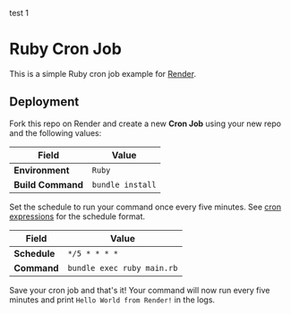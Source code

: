 test 1
# Ruby Cron Job

This is a simple Ruby cron job example for [Render](https://render.com).

## Deployment

Fork this repo on Render and create a new **Cron Job** using your new repo and the following values:

   | Field      |  Value    |
   | ---------- | --------- |
   | **Environment** | `Ruby` |
   | **Build Command** | `bundle install` |

Set the schedule to run your command once every five minutes. See [cron expressions](https://en.wikipedia.org/wiki/Cron#CRON_expression) for the schedule format.

   | Field      |  Value    |
   | ---------- | --------- |
   | **Schedule** | `*/5 * * * *` |
   | **Command** | `bundle exec ruby main.rb` |

Save your cron job and that's it! Your command will now run every five minutes and print `Hello World from Render!` in the logs.
